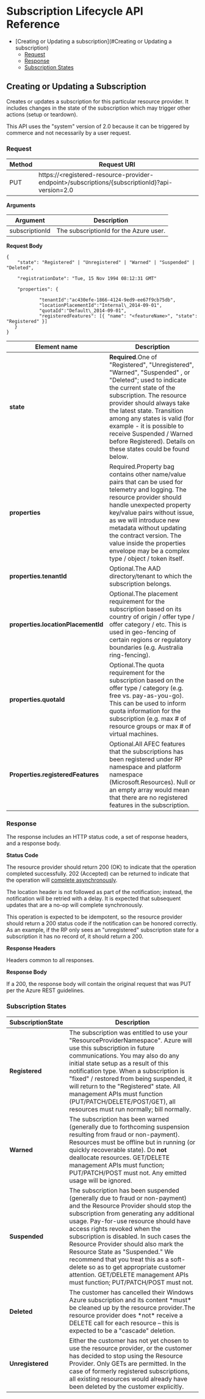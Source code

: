 # Subscription Lifecycle API Reference
- [Creating or Updating a subscription](#Creating or Updating a subscription) <br/>
  - [Request](#request) <br/>
  - [Response](#response) <br/>
  - [Subscription States](#subscription-states) <br/>

## Creating or Updating a Subscription

Creates or updates a subscription for this particular resource provider. It includes changes in the state of the subscription which may trigger other actions (setup or teardown).

This API uses the &quot;system&quot; version of 2.0 because it can be triggered by commerce and not necessarily by a user request.

### Request

| Method | Request URI |
| --- | --- |
| PUT | https://&lt;registered-resource-provider-endpoint&gt;/subscriptions/{subscriptionId}?api-version=2.0 |

**Arguments**

| Argument | Description |
| --- | --- |
| subscriptionId | The subscriptionId for the Azure user. |

**Request Body**

    {
        "state": "Registered" | "Unregistered" | "Warned" | "Suspended" | "Deleted",

        "registrationDate": "Tue, 15 Nov 1994 08:12:31 GMT"

        "properties": {

                "tenantId":"ac430efe-1866-4124-9ed9-ee67f9cb75db",
                "locationPlacementId":"Internal\_2014-09-01",
                "quotaId":"Default\_2014-09-01",
                "registeredFeatures": [{ "name": "<featureName>", "state": "Registered" }]
       }
    }

| **Element name** | Description |
| --- | --- |
| **state** | **Required**.One of &quot;Registered&quot;, &quot;Unregistered&quot;, &quot;Warned&quot;, &quot;Suspended&quot; , or &quot;Deleted&quot;; used to indicate the current state of the subscription. The resource provider should always take the latest state. Transition among any states is valid (for example - it is possible to receive Suspended / Warned before Registered). Details on these states could be found below. |
| **properties** | Required.Property bag contains other name/value pairs that can be used for telemetry and logging. The resource provider should handle unexpected property key/value pairs without issue, as we will introduce new metadata without updating the contract version. The value inside the properties envelope may be a complex type / object / token itself. |
| **properties.tenantId** | Optional.The AAD directory/tenant to which the subscription belongs. |
| **properties.locationPlacementId** | Optional.The placement requirement for the subscription based on its country of origin / offer type / offer category / etc. This is used in geo-fencing of certain regions or regulatory boundaries (e.g. Australia ring-fencing). |
| **properties.quotaId** | Optional.The quota requirement for the subscription based on the offer type / category (e.g. free vs. pay-as-you-go). This can be used to inform quota information for the subscription (e.g. max # of resource groups or max # of virtual machines. |
| **Properties.registeredFeatures** | Optional.All AFEC features that the subscriptions has been registered under RP namespace and platform namespace (Microsoft.Resources).  Null or an empty array would mean that there are no registered features in the subscription. |

### Response

The response includes an HTTP status code, a set of response headers, and a response body.

**Status Code**

The resource provider should return 200 (OK) to indicate that the operation completed successfully. 202 (Accepted) can be returned to indicate that the operation will [complete asynchronously](Addendum.md#async-id).

The location header is not followed as part of the notification; instead, the notification will be retried with a delay. It is expected that subsequent updates that are a no-op will complete synchronously.

This operation is expected to be idempotent, so the resource provider should return a 200 status code if the notification can be honored correctly. As an example, if the RP only sees an &quot;unregistered&quot; subscription state for a subscription it has no record of, it should return a 200.

**Response Headers**

Headers common to all responses.

**Response Body**

If a 200, the response body will contain the original request that was PUT per the Azure REST guidelines.

### Subscription States

| SubscriptionState | Description |
|-------------| ----------------|
| **Registered** | The subscription was entitled to use your &quot;ResourceProviderNamespace&quot;.   Azure will use this subscription in future communications. You may also do any initial state setup as a result of this notification type.  When a subscription is &quot;fixed&quot; / restored from being suspended, it will return to the &quot;Registered&quot; state.  All management APIs must function (PUT/PATCH/DELETE/POST/GET), all resources must run normally; bill normally.|
| **Warned** | The subscription has been warned (generally due to forthcoming suspension resulting from fraud or non-payment). Resources must be offline but in running (or quickly recoverable state).  Do **not** deallocate resources.   GET/DELETE management APIs must function; PUT/PATCH/POST must not.  Any emitted usage will be ignored.|
| **Suspended** | The subscription has been suspended (generally due to fraud or non-payment) and the Resource Provider should stop the subscription from generating any additional usage. Pay-for-use resource should have access rights revoked when the subscription is disabled.   In such cases the Resource Provider should also mark the Resource State as &quot;Suspended.&quot;  We recommend that you treat this as a soft-delete so as to get appropriate customer attention. GET/DELETE management APIs must function; PUT/PATCH/POST must not. |
| **Deleted** | The customer has cancelled their Windows Azure subscription and its content \*must\* be cleaned up by the resource provider.The resource provider does \*not\* receive a DELETE call for each resource – this is expected to be a &quot;cascade&quot; deletion.|
| **Unregistered** | Either the customer has not yet chosen to use the resource provider, or the customer has decided to stop using the Resource Provider. Only GETs are permitted. In the case of formerly registered subscriptions, all existing resources would already have been deleted by the customer explicitly.|

